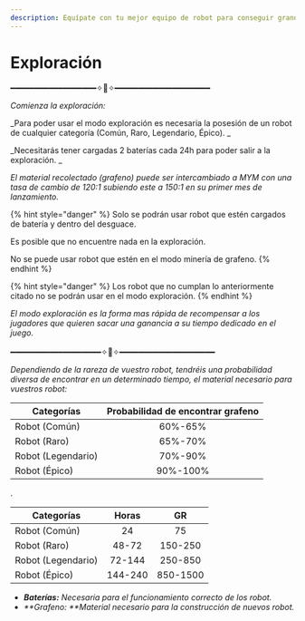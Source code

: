 ```yaml
---
description: Equípate con tu mejor equipo de robot para conseguir grandes recompensas.
---
```


# Exploración

━━━━━━━━━━━━━━━━━━✧🤖✧━━━━━━━━━━━━━━━━━━━━

_Comienza la exploración:_

_Para poder usar el modo exploración es necesaria la posesión de un robot de cualquier categoría (Común, Raro, Legendario, Épico).  _

_Necesitarás tener cargadas 2 baterías cada 24h para poder salir a la exploración. _

_El material recolectado (grafeno) puede ser intercambiado a MYM con una tasa de cambio de 120:1 subiendo este a 150:1 en su primer mes de lanzamiento._&#x20;

{% hint style="danger" %}
Solo se podrán usar robot que estén cargados de batería y dentro del desguace.&#x20;

Es posible que no encuentre nada en la exploración.

No se puede usar robot que estén en el modo minería de grafeno.
{% endhint %}

{% hint style="danger" %}
Los  robot que no cumplan lo anteriormente citado no se podrán usar en el modo exploración.
{% endhint %}

_El modo exploración es la forma mas rápida de recompensar a los jugadores que quieren sacar una ganancia a su tiempo dedicado en el juego._\
\
━━━━━━━━━━━━━━━━━━━✧🤖✧━━━━━━━━━━━━━━━━━━━━

_Dependiendo de la rareza de vuestro robot, tendréis una probabilidad diversa de encontrar en un determinado tiempo, el material necesario para vuestros robot:_

| Categorías          | Probabilidad de encontrar grafeno  |
| ------------------- | :--------------------------------: |
| Robot (Común)       |               60%-65%              |
| Robot (Raro)        |               65%-70%              |
| Robot  (Legendario) |               70%-90%              |
| Robot (Épico)       |              90%-100%              |

.

| Categorías          |  Horas  |    GR    |
| ------------------- | :-----: | :------: |
| Robot (Común)       |    24   |    75    |
| Robot (Raro)        |  48-72  |  150-250 |
| Robot  (Legendario) |  72-144 |  250-850 |
| Robot (Épico)       | 144-240 | 850-1500 |

* _**Baterías:** Necesaria para el funcionamiento correcto de los robot._
* _**Grafeno: **Material necesario para la construcción de nuevos robot._
